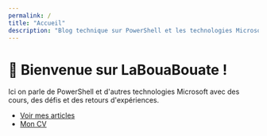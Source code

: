 ```yaml
---
permalink: /
title: "Accueil"
description: "Blog technique sur PowerShell et les technologies Microsoft pour l'administration système"
---
```


# 👋 Bienvenue sur LaBouaBouate !

Ici on parle de PowerShell et d'autres technologies Microsoft avec des cours, des défis et des retours d'expériences.

- [Voir mes articles](/blog)
- [Mon CV](/cv)
